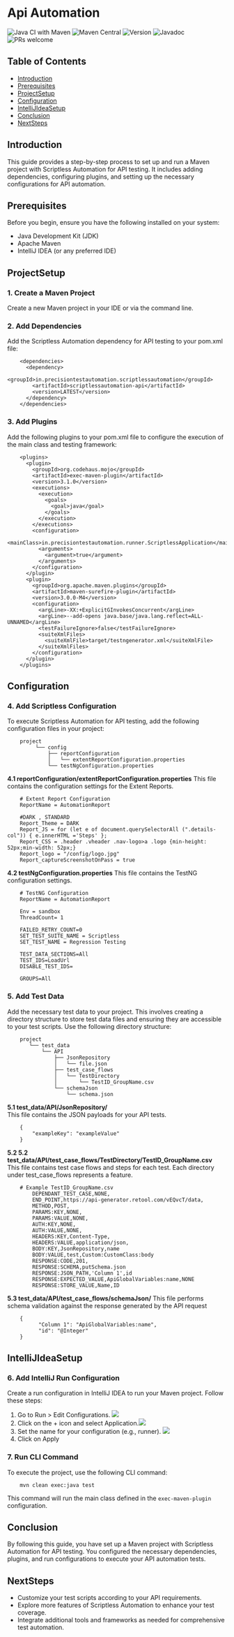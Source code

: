 # Api Automation

![Java CI with Maven](https://img.shields.io/badge/Java%20CI%20with%20Maven-blue.svg)
![Maven Central](https://img.shields.io/maven-central/v/in.precisiontestautomation.scriptlessautomation/scriptlessautomation-api.svg)
![Version](https://img.shields.io/badge/version-4.4.0-blue.svg)
![Javadoc](https://img.shields.io/badge/javadoc-4.4.0-brightgreen.svg)
![PRs welcome](https://img.shields.io/badge/PRs-welcome-brightgreen.svg)

## Table of Contents
- [Introduction](#Introduction)
- [Prerequisites](#Prerequisites)
- [ProjectSetup](#ProjectSetup)
- [Configuration](#Configuration)
- [IntelliJIdeaSetup](#IntelliJIdeaSetup)
- [Conclusion](#Conclusion)
- [NextSteps](#NextSteps)

## Introduction
This guide provides a step-by-step process to set up and run a Maven project with Scriptless Automation for API testing. It includes adding dependencies, configuring plugins, and setting up the necessary configurations for API automation.

## Prerequisites
Before you begin, ensure you have the following installed on your system:
* Java Development Kit (JDK)
* Apache Maven
* IntelliJ IDEA (or any preferred IDE)

## ProjectSetup
### 1. **Create a Maven Project**
   Create a new Maven project in your IDE or via the command line.
### 2. **Add Dependencies**
   Add the Scriptless Automation dependency for API testing to your pom.xml file:
    
```
    <dependencies>
      <dependency>
        <groupId>in.precisiontestautomation.scriptlessautomation</groupId>
        <artifactId>scriptlessautomation-api</artifactId>
        <version>LATEST</version>
      </dependency>
    </dependencies>
```
### 3. **Add Plugins**
   Add the following plugins to your pom.xml file to configure the execution of the main class and testing framework:

```
    <plugins>
      <plugin>
        <groupId>org.codehaus.mojo</groupId>
        <artifactId>exec-maven-plugin</artifactId>
        <version>3.1.0</version>
        <executions>
          <execution>
            <goals>
              <goal>java</goal>
            </goals>
          </execution>
        </executions>
        <configuration>
          <mainClass>in.precisiontestautomation.runner.ScriptlessApplication</mainClass>
          <arguments>
            <argument>true</argument>
          </arguments>
        </configuration>
      </plugin>
      <plugin>
        <groupId>org.apache.maven.plugins</groupId>
        <artifactId>maven-surefire-plugin</artifactId>
        <version>3.0.0-M4</version>
        <configuration>
          <argLine>-XX:+ExplicitGInvokesConcurrent</argLine>
          <argLine>--add-opens java.base/java.lang.reflect=ALL-UNNAMED</argLine>
          <testFailureIgnore>false</testFailureIgnore>
          <suiteXmlFiles>
            <suiteXmlFile>target/testngenerator.xml</suiteXmlFile>
          </suiteXmlFiles>
        </configuration>
      </plugin>
    </plugins>
```

## Configuration
### 4. **Add Scriptless Configuration**
   To execute Scriptless Automation for API testing, add the following configuration files in your project:
    
```
    project
         └── config
             ├── reportConfiguration
             │   └── extentReportConfiguration.properties
             └── testNgConfiguration.properties
```

**4.1 reportConfiguration/extentReportConfiguration.properties**
   This file contains the configuration settings for the Extent Reports.

        # Extent Report Configuration
        ReportName = AutomationReport
        
        #DARK , STANDARD
        Report_Theme = DARK
        Report_JS = for (let e of document.querySelectorAll (".details-col")) { e.innerHTML ='Steps' };
        Report_CSS = .header .vheader .nav-logo>a .logo {min-height: 52px;min-width: 52px;}
        Report_logo = "/config/logo.jpg"
        Report_captureScreenshotOnPass = true

   **4.2 testNgConfiguration.properties**
    This file contains the TestNG configuration settings.
    
```
    # TestNG Configuration
    ReportName = AutomationReport

    Env = sandbox
    ThreadCount= 1
    
    FAILED_RETRY_COUNT=0
    SET_TEST_SUITE_NAME = Scriptless
    SET_TEST_NAME = Regression Testing
    
    TEST_DATA_SECTIONS=All
    TEST_IDS=LoadUrl
    DISABLE_TEST_IDS=
    
    GROUPS=All
```

### 5. Add Test Data
Add the necessary test data to your project. This involves creating a directory structure to store test data files and ensuring they are accessible to your test scripts. Use the following directory structure:
```
    project
       └── test_data
           └── API
               ├── JsonRepository
               │   └── file.json
               ├── test_case_flows
               │   └── TestDirectory
               │       └── TestID_GroupName.csv
               └── schemaJson
                   └── schema.json  
```   
       
   **5.1 test_data/API/JsonRepository/**    
   This file contains the JSON payloads for your API tests.
```
    {
        "exampleKey": "exampleValue"
    }
```
   
   **5.2 5.2 test_data/API/test_case_flows/TestDirectory/TestID_GroupName.csv**  
   This file contains test case flows and steps for each test. Each directory under test_case_flows represents a feature.
```
    # Example TestID_GroupName.csv
        DEPENDANT_TEST_CASE,NONE,
        END_POINT,https://api-generator.retool.com/vEQvcT/data,
        METHOD,POST,
        PARAMS:KEY,NONE,
        PARAMS:VALUE,NONE,
        AUTH:KEY,NONE,
        AUTH:VALUE,NONE,
        HEADERS:KEY,Content-Type,
        HEADERS:VALUE,application/json,
        BODY:KEY,JsonRepository,name
        BODY:VALUE,test,Custom:CustomClass:body
        RESPONSE:CODE,201,
        RESPONSE:SCHEMA,putSchema.json
        RESPONSE:JSON_PATH,'Column 1',id
        RESPONSE:EXPECTED_VALUE,ApiGlobalVariables:name,NONE
        RESPONSE:STORE_VALUE,Name,ID
```  

   **5.3 test_data/API/test_case_flows/schemaJson/**
   This file performs schema validation against the response generated by the API request
```
    {
          "Column 1": "ApiGlobalVariables:name",
          "id": "@Integer"
    }
```

## IntelliJIdeaSetup
### 6. Add IntelliJ Run Configuration
   Create a run configuration in IntelliJ IDEA to run your Maven project. Follow these steps:
1.    Go to Run > Edit Configurations. ![](https://files.gitbook.com/v0/b/gitbook-x-prod.appspot.com/o/spaces%2FiGaaGnfeM1ej74weWKLs%2Fuploads%2Fov27CJI8g209RJEE2kzj%2FScreenshot%202024-06-01%20at%201.32.26%20AM.png?alt=media&token=d2a9f970-7be7-4590-8027-95d7e4602ce1)
2.    Click on the + icon and select Application.![](https://files.gitbook.com/v0/b/gitbook-x-prod.appspot.com/o/spaces%2FiGaaGnfeM1ej74weWKLs%2Fuploads%2F9I0zNOwOgjx8myBigtYb%2FScreenshot%202024-06-01%20at%201.33.27%20AM.png?alt=media&token=0c1267c0-25e1-46e0-8b23-9af2678d04ef)
3.    Set the name for your configuration (e.g., runner). ![](https://files.gitbook.com/v0/b/gitbook-x-prod.appspot.com/o/spaces%2FiGaaGnfeM1ej74weWKLs%2Fuploads%2FU2SL6vg25OZtPlztqmTr%2FScreenshot%202024-06-01%20at%201.35.44%20AM.png?alt=media&token=baf687fd-df81-4f93-9f88-5e56a19b801d) 
4.    Click on Apply
### 7. Run CLI Command
   To execute the project, use the following CLI command:
```
    mvn clean exec:java test
```
   
   This command will run the main class defined in the `exec-maven-plugin` configuration.

## Conclusion
   By following this guide, you have set up a Maven project with Scriptless Automation for API testing. You configured the necessary dependencies, plugins, and run configurations to execute your API automation tests.

## NextSteps
*    Customize your test scripts according to your API requirements.
*    Explore more features of Scriptless Automation to enhance your test coverage.
*    Integrate additional tools and frameworks as needed for comprehensive test automation.
